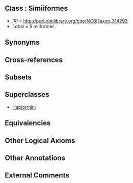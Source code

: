 
## Class : Simiiformes

 * *IRI* = http://purl.obolibrary.org/obo/NCBITaxon_314293
 * *Label* = Simiiformes

## Synonyms


## Cross-references


## Subsets


## Superclasses

 * [Haplorrhini](../../NCBITaxon/13/NCBITaxon_376913.md)

## Equivalencies


## Other Logical Axioms


## Other Annotations


## External Comments

